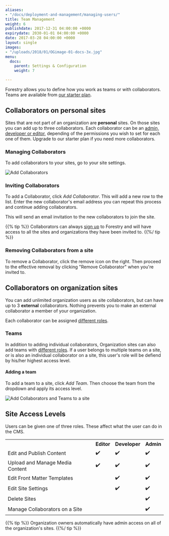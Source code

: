 ```yaml
---
aliases:
- "/docs/deployment-and-management/managing-users/"
title: Team Management
weight: 6
publishdate: 2017-12-31 04:00:00 +0000
expirydate: 2030-01-01 04:00:00 +0000
date: 2017-03-28 04:00:00 +0000
layout: single
images:
- "/uploads/2018/01/OGimage-01-docs-3x.jpg"
menu:
  docs:
    parent: Settings & Configuration
    weight: 7

---
```


Forestry allows you to define how you work as teams or with collaborators. Teams are available from [our starter plan](/pricing).

## Collaborators on personal sites

Sites that are not part of an organization are **personal** sites. On those sites you can add up to three collaborators. Each collaborator can be an [admin, developer or editor](#site-access-levels), depending of the permissions you wish to set for each one of them. Upgrade to our starter plan if you need more collaborators.

### Managing Collaborators

To add collaborators to your sites, go to your site settings.

![Add Collaborators](/uploads/2019/05/add-collaborator-free-plan.png)

### Inviting Collaborators

To add a Collaborator, click _Add Collaborator_. This will add a new row to the list. Enter the new collaborator's email address you can repeat this process and continue adding collaborators.

This will send an email invitation to the new collaborators to join the site.

{{% tip %}}
Collaborators can always [sign up](https://app.forestry.io//signup) to Forestry and will have access to all the sites and organizations they have been invited to.
{{%/ tip %}}

### Removing Collaborators from a site

To remove a Collaborator, click the remove icon on the right.
Then proceed to the effective removal by clicking "Remove Collaborator" when you're invited to.

## Collaborators on organization sites

You can add unlimited organization users as site collaborators, but can have up to 3 **external** collaborators. Nothing prevents you to make an external collaborator a member of your organization.

Each collaborator can be assigned [different roles](#site-access-levels).

### Teams

In addition to adding individual collaborators, Organization sites can also add teams with [different roles](#site-access-levels).
If a user belongs to multiple teams on a site, or is also an individual collaborator on a site, this user's role will be defiend by his/her highest access level. 

#### Adding a team

To add a team to a site, click _Add Team_. Then choose the team from the dropdown and apply its access level.

![Add Collaborators and Teams to a site](/uploads/2019/05/collaborators-teams-settings.png)


## Site Access Levels

Users can be given one of three roles.
These affect what the user can do in the CMS.

<table>
<tr>
<th></th>
<th>Editor</th>
<th>Developer</th>
<th>Admin</th>
</tr>
<tr>
<td>Edit and Publish Content</td>
<td class="center">✔️</td>
<td class="center">✔️</td>
<td class="center">✔️</td>
</tr>
<tr>
<td>Upload and Manage Media Content</td>
<td class="center">✔️</td>
<td class="center">✔️</td>
<td class="center">✔️</td>
</tr>
<tr>
<td>Edit Front Matter Templates</td>
<td class="center"></td>
<td class="center">✔️</td>
<td class="center">✔️</td>
</tr>
<tr>
<td>Edit Site Settings</td>
<td class="center"></td>
<td class="center">✔️</td>
<td class="center">✔️</td>
</tr>
<tr>
<td>Delete Sites</td>
<td class="center"></td>
<td class="center"></td>
<td class="center">✔️</td>
</tr>
<tr>
<td>Manage Collaborators on a Site</td>
<td class="center"></td>
<td class="center"></td>
<td class="center">✔️</td>
</tr>
</table>

{{% tip %}}
Organization owners automatically have admin access on all of the organization's sites.
{{%/ tip %}}